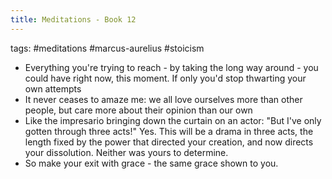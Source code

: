 ```yaml
---
title: Meditations - Book 12
---
```


tags: #meditations #marcus-aurelius #stoicism 

- Everything you're trying to reach - by taking the long way around - you could have right now, this moment. If only you'd stop thwarting your own attempts
- It never ceases to amaze me: we all love ourselves more than other people, but care more about their opinion than our own
- Like the impresario bringing down the curtain on an actor: "But I've only gotten through three acts!" Yes. This will be a drama in three acts, the length fixed by the power that directed your creation, and now directs your dissolution. Neither was yours to determine.
- So make your exit with grace - the same grace shown to you.